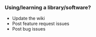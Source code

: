 ### Using/learning a library/software?

<ul data-bespoke-bullet>
  <li data-bespoke-bullet>Update the wiki</li>
  <li data-bespoke-bullet>Post feature request issues</li>
  <li data-bespoke-bullet>Post bug issues</li>
</ul>
